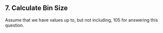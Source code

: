 ## 7. Calculate Bin Size
Assume that we have values up to, but not including, 105 for answering this question.